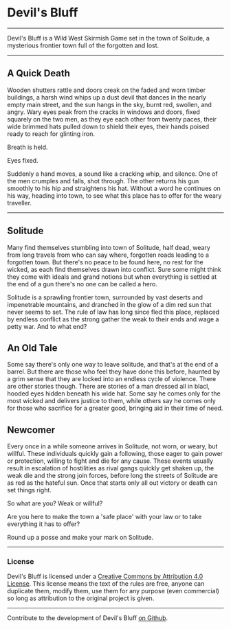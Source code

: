# Devil's Bluff

---

Devil's Bluff is a Wild West Skirmish Game set in the town of Solitude, a mysterious frontier town full of the forgotten and lost.

---

## A Quick Death

Wooden shutters rattle and doors creak on the faded and worn timber buildings, a harsh wind whips up a dust devil that dances in the nearly empty main street, and the sun hangs in the sky, burnt red, swollen, and angry. Wary eyes peak from the cracks in windows and doors, fixed squarely on the two men, as they eye each other from twenty paces, their wide brimmed hats pulled down to shield their eyes, their hands poised ready to reach for glinting iron.

Breath is held. 

Eyes fixed.

Suddenly a hand moves, a sound like a cracking whip, and silence. One of the men crumples and falls, shot through. The other returns his gun smoothly to his hip and straightens his hat. Without a word he continues on his way, heading into town, to see what this place has to offer for the weary traveller.

---

## Solitude

Many find themselves stumbling into town of Solitude, half dead, weary from long travels from who can say where, forgotten roads leading to a forgotten town. But there's no peace to be found here, no rest for the wicked, as each find themselves drawn into conflict. Sure some might think they come with ideals and grand notions but when everything is settled at the end of a gun there's no one can be called a hero.

Solitude is a sprawling frontier town, surrounded by vast deserts and impenetrable mountains, and dranched in the glow of a dim red sun that never seems to set. The rule of law has long since fled this place, replaced by endless conflict as the strong gather the weak to their ends and wage a petty war. And to what end?

## An Old Tale

Some say there's only one way to leave solitude, and that's at the end of a barrel. But there are those who feel they have done this before, haunted by a grim sense that they are locked into an endless cycle of violence. There are other stories though. There are stories of a man dressed all in blacl, hooded eyes hidden beneath his wide hat. Some say he comes only for the most wicked and delivers justice to them, while others say he comes only for those who sacrifice for a greater good, bringing aid in their time of need.

## Newcomer

Every once in a while someone arrives in Solitude, not worn, or weary, but willful. These individuals quickly gain a following, those eager to gain power or protection, willing to fight and die for any cause. These events usually result in escalation of hostilities as rival gangs quickly get shaken up, the weak die and the strong join forces, before long the streets of Solitude are as red as the hateful sun. Once that starts only all out victory or death can set things right.

So what are you? Weak or willful?

Are you here to make the town a 'safe place' with your law or to take everything it has to offer?

Round up a posse and make your mark on Solitude.

---

### License

Devil's Bluff is licensed under a [Creative Commons by Attribution 4.0 License](https://creativecommons.org/licenses/by/4.0/). This license means the text of the rules are free, anyone can duplicate them, modify them, use them for any purpose (even commercial) so long as attribution to the original project is given.

---

Contribute to the development of Devil's Bluff [on Github](https://github.com/open-source-tabletop/devils-bluff).